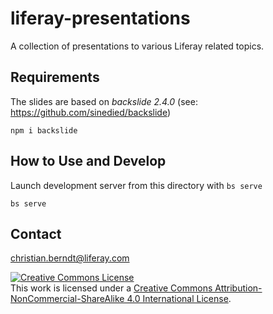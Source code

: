 # liferay-presentations
A collection of presentations to various Liferay related topics.

## Requirements

The slides are based on *backslide 2.4.0* (see: https://github.com/sinedied/backslide)

```
npm i backslide
```

## How to Use and Develop

Launch development server from this directory with `bs serve` 

```
bs serve
```

## Contact

christian.berndt@liferay.com

<a rel="license" href="http://creativecommons.org/licenses/by-nc-sa/4.0/"><img alt="Creative Commons License" style="border-width:0" src="https://i.creativecommons.org/l/by-nc-sa/4.0/88x31.png" /></a><br />This work is licensed under a <a rel="license" href="http://creativecommons.org/licenses/by-nc-sa/4.0/">Creative Commons Attribution-NonCommercial-ShareAlike 4.0 International License</a>.
